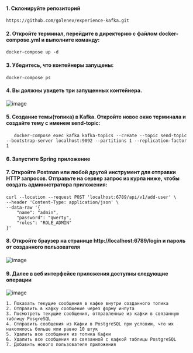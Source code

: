 #### 1. Склонируйте репозиторий
```
https://github.com/golenev/experience-kafka.git
```

#### 2. Откройте терминал, перейдите в директорию с файлом docker-compose.yml и выполните команду:

```
docker-compose up -d 
```

#### 3. Убедитесь, что контейнеры запущены:

```
docker-compose ps
```

#### 4. Вы должны увидеть три запущенных контейнера.
![image](https://github.com/user-attachments/assets/13fecc76-cff5-4705-af00-a402b5bd68da)


#### 5. Создание темы(топика) в Kafka. Откройте новое окно терминала и создайте тему с именем send-topic:

```
   docker-compose exec kafka kafka-topics --create --topic send-topic --bootstrap-server localhost:9092 --partitions 1 --replication-factor 1
```

#### 6. Запустите Spring приложение

#### 7. Откройте Postman или любой другой инструмент для отправки HTTP запросов. Отправьте на сервер запрос из курла ниже, чтобы создать администратора приложения:

```
curl --location --request POST 'localhost:6789/api/v1/add-user' \
--header 'Content-Type: application/json' \
--data-raw '{
    "name": "admin",
    "password": "qwerty",
    "roles": "ROLE_ADMIN"
}'
```

#### 8. Откройте браузер на странице http://localhost:6789/login и пароль от созданного пользователя

![image](https://github.com/user-attachments/assets/5865643a-4fed-4a73-9573-97ba8d611691)


#### 9. Далее в веб интерфейсе приложения доступны следующие операции
![image](https://github.com/user-attachments/assets/99fa1852-ab8c-4d9d-9efc-26441e429bcf)

```
1. Показать текущие сообщения в кафке внутри созданного топика
2. Отправить в кафку сообщение через форму инпута
3. Посмотреть текущие сообщения, отправленные из кафки в связанную таблицу PosgreSQL
4. Отправить сообщения из Кафки в PostgreSQL при условии, что их накопилось больше или равно 10 штук
5. Удалить все сообщения из топика Кафки
6. Удалить все сообщения из связанной с кафкой таблицы PostgreSQL
7. Добавить нового пользователя приложения
```
